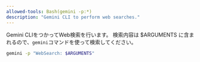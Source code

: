 ```yaml
---
allowed-tools: Bash(gemini -p:*)
description: "Gemini CLI to perform web searches."
---
```


Gemini CLIをつかってWeb検索を行います。
検索内容は $ARGUMENTS に含まれるので、`gemini`コマンドを使って検索してください。

```bash
gemini -p "WebSearch: $ARGUMENTS"
```
